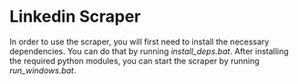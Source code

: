 # Linkedin Scraper

In order to use the scraper, you will first need to install the necessary dependencies. You can do that by running *install_deps.bat*.
After installing the required python modules, you can start the scraper by running *run_windows.bat*.